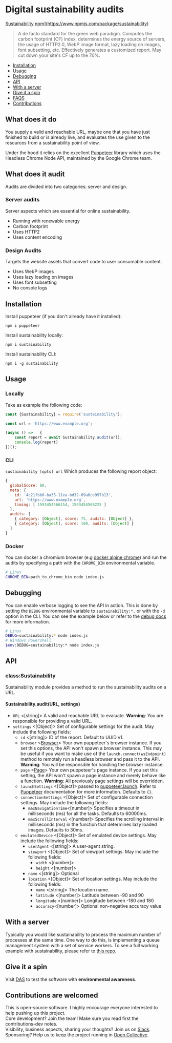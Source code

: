 # Digital sustainability audits
[Sustainability](https://img.shields.io/badge/sustainability-100%25-blue)
[npm](https://img.shields.io/badge/npm-v0.1.0-orange)](https://www.npmjs.com/package/sustainability)
> A de facto standard for the green web paradigm. Computes the carbon footprint (CF) index, determines the energy source of servers, the usage of HTTP2.0, WebP image format, lazy loading on images, font subsetting, etc.
Effectively generates a customized report. May cut down your site's CF up to the 70%.

- [Installation](#Installation)
- [Usage](#Usage)
- [Debugging](#Debugging)
- [API](#API)
- [With a server](#with-a-server)
- [Give it a spin](#give-it-a-spin)
- [FAQS](#FAQS)
- [Contributions](#contributions-are-welcomed)

## What does it do

You supply a valid and reachable URL, maybe one that you have just finished to build or is already live, and evaluates the use given to the resources from a sustainability point of view.

Under the hood it relies on the excellent
[Puppeteer] library which uses the Headless Chrome Node API, maintained by the Google Chrome team.  

## What does it audit

Audits are divided into two categories: server and design.

### Server audits

Server aspects which are essential for online sustainability.

* Running with renewable energy
* Carbon footprint
* Uses HTTP2
* Uses content encoding

### Design Audits

Targets the website assets that convert code to user consumable content.

* Uses WebP images
* Uses lazy loading on images
* Uses font subsetting
* No console logs

## Installation

Install puppeteer (if you don't already have it installed):

`npm i puppeteer`

Install sustainability locally:

`npm i sustainability`

Install sustainability CLI:

`npm i -g sustainability`

## Usage

### Locally

Take as example the following code:

```js
const {Sustainability} = require('sustainability');

const url = 'https://www.example.org';

(async () =>   {
    const report = await Sustainability.audit(url);
    console.log(report)
})();
```

### CLI

`sustainability [opts] url`
Which produces the following report object:

```js
{
  globalScore: 88,
  meta: {
    id: '4c21fbb0-ba35-11ea-bd32-09a6ce997b13',
    url: 'https://www.example.org',
    timing: [ 1593454566154, 1593454568225 ]
  },
  audits: [
    { category: [Object], score: 75, audits: [Object] },
    { category: [Object], score: 100, audits: [Object] }
  ]
}
```

### Docker

You can docker a chromium browser (e.g [docker alpine chrome](https://github.com/Zenika/alpine-chrome)) and run the audits by specifying a path with the `CHROME_BIN` environmental variable.

```bash
# Linux
CHROME_BIN=path_to_chrome_bin node index.js
```
## Debugging

You can enable verbose logging to see the API in action.
This is done by setting the `DEBUG` environmental variable to `sustainability:*.` or with the `-d` option in the CLI.
You can see the example below or refer to the [debug docs](https://github.com/visionmedia/debug#windows-command-prompt-notes) for more information.

```bash
# Linux
DEBUG=sustainability:* node index.js
# Windows Powershell
$env:DEBUG=sustainability:* node index.js
```

## API

### class:Sustainability

Sustainability module provides a method to run the sustainability audits on a URL.

#### Sustainability.audit(URL, settings)

- `URL` <[string]> A valid and reachable URL to evaluate. **Warning**: You are responsible for providing a valid URL.
- `settings` <[Object]> Set of configurable settings for the audit. May include the following fields:
    - `id` <[string]> ID of the report. Default to UUID v1.
    - `browser` <[Browser]> Your own puppeteer's browser instance. If you set this options, the API won't spawn a browser instance. This may be useful if you want to make use of the `launch.connect(wsEndpoint)` method to remotely run a headless browser and pass it to the API. **Warning**: You will be responsible for handling the browser instance.
    - `page` <[Page]> Your own puppeteer's page instance. If you set this setting, the API won't spawn a page instance and merely behave like a function. **Warning**: All previously page settings will be overridden.
    - `launchSettings` <[Object]> passed to [puppeteer.launch]. Refer to [Puppeteer] documentation for more information. Defaults to `{}`.
    - `connectionSettings` <[Object]> Set of configurable connection settings. May include the following fields:
      - `maxNavigationTime`<[number]> Specifies a timeout in milliseconds (ms) for all the tasks. Defaults to 60000ms.
      - `maxScrollInterval` <[number]> Specifies the scrolling interval in milliseconds (ms) in the function that determines lazy loaded images. Defaults to 30ms.
    - `emulatedDevice` <[Object]> Set of emulated device settings. May include the following fields:
      - `userAgent` <[string]> A user-agent string.
      - `viewport` <[Object]> Set of viewport settings. May include the following fields:
        - `width` <[number]>
        - `height` <[number]>
      - `name` <[string]> Optional
      - `location` <[Object]> Set of location settings. May include the following fields:
        - `name` <[string]> The location name.
        - `latitude` <[number]> Latitude between -90 and 90
        - `longitude` <[number]> Longitude between -180 and 180
        - `accuracy`<[number]> Optional non-negative accuracy value

## With a server

Typically you would like sustainability to process the maximum number of processes at the same time. One way to do this, is implementing a queue management system with a set of service workers. To see a full working example with sustainability, please refer to [this repo](https://github.com/sirdmon/sustainable).

## Give it a spin

Visit [DAS](https://audits.digital/) to test the software with **environmental awareness**.


## Contributions are welcomed

This is open-source software. I highly encourage everyone interested to help pushing up this project.\
Core development? Join the team! Make sure you read first the contributions-dev notes.\
Visibility, business aspects, sharing your thoughts? Join us on [Slack](https://join.slack.com/t/das-e2x6193/shared_invite/zt-fk08bitv-vWB6_OIJTncf93OvcRdKnQ).\
Sponsoring? Help us to keep the project running in  [Open Collective](https://opencollective.com/das).


[Puppeteer]: https://github.com/GoogleChrome/puppeteer "Puppeteer"
[puppeteer.launch]: https://github.com/GoogleChrome/puppeteer/blob/v1.5.0/docs/api.md#puppeteerlaunchoptions "puppeteer.launch"
[Page]: https://github.com/GoogleChrome/puppeteer/blob/v1.5.0/docs/api.md#class-page "Page"
[Browser]: https://github.com/puppeteer/puppeteer/blob/v1.5.0/docs/api.md#class-browser "Browser"
